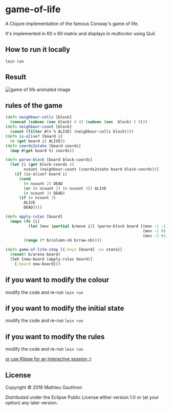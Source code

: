 # game-of-life

A Clojure implementation of the famous Conway's game of life.

It's implemented in 60 x 60 matrix and displays in multicolor using Quil.

## How to run it locally

    lein run

## Result

![game of life animated image](https://raw.githubusercontent.com/matlux/game-of-life/master/docs/images/game-of-life.gif)

## rules of the game

```clojure
(defn neighbour-cells [block]
  (concat (subvec (vec block) 0 4) (subvec (vec  block) 5 9)))
(defn neighbour-count [block]
  (count (filter #(= % ALIVE) (neighbour-cells block))))
(defn is-alive? [board i]
  (= (get board i) ALIVE))
(defn coords2state [board coords]
  (map #(get board %) coords))

(defn parse-block [board block-coords]
  (let [i (get block-coords 4)
        ncount (neighbour-count (coords2state board block-coords))]
    (if (is-alive? board i)
      (cond
        (< ncount 2) DEAD
        (or (= ncount 2) (= ncount 3)) ALIVE
        (> ncount 3) DEAD)
      (if (= ncount 3)
        ALIVE
        DEAD))))

(defn apply-rules [board]
  (mapv (fn [i]
          (let [mov (partial b/move i)] (parse-block board [(mov -1 -1) (mov 0 -1) (mov +1 -1)
                                                            (mov -1 0) i           (mov +1 0)
                                                            (mov -1 +1) (mov 0 +1) (mov +1 +1)])))
        (range (* b/column-nb b/raw-nb))))

(defn game-of-life-step [{:keys [board] :as state}]
  (reset! b/arena board)
  (let [new-board (apply-rules board)]
    {:board new-board}))
```

## if you want to modify the colour

modify the code and re-run `lein run`

## if you want to modify the initial state

modify the code and re-run `lein run`

## if you want to modify the rules

modify the code and re-run `lein run`

[or use Klipse for an interactive session :)](http://matlux.github.io/game-of-life)

## License

Copyright © 2016 Mathieu Gauthron

Distributed under the Eclipse Public License either version 1.0 or (at
your option) any later version.
